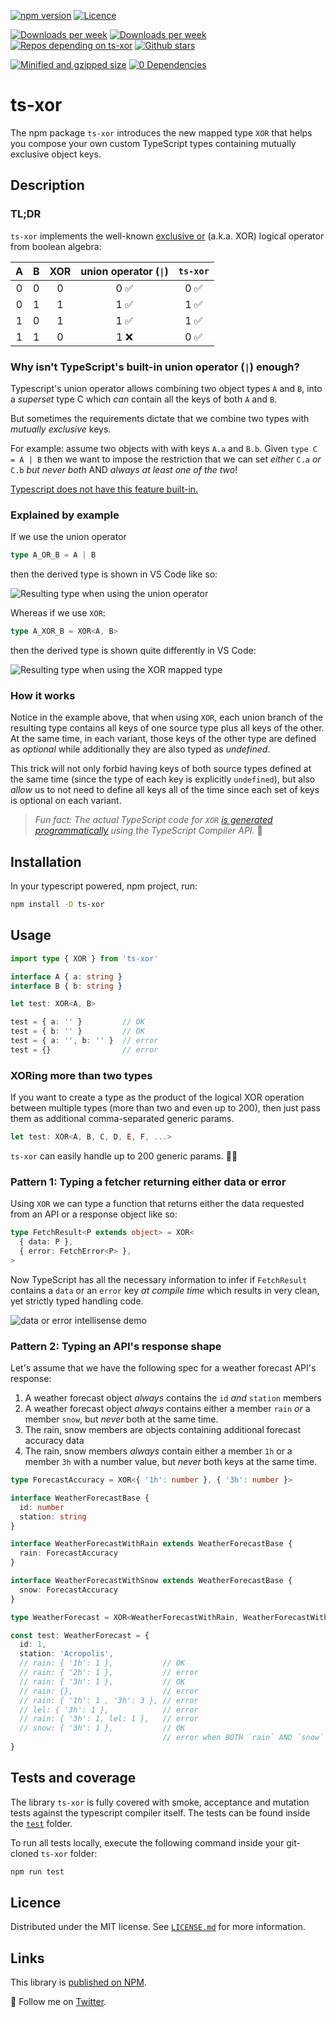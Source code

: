 [![npm version](https://badgen.net/npm/v/ts-xor?color=green)](https://www.npmjs.com/package/ts-xor)
[![Licence](https://badgen.net/badge/license/MIT/green)](LICENCE.md)

[![Downloads per week](https://badgen.net/npm/dt/ts-xor?color=blue)](https://npm-stat.com/charts.html?package=ts-xor&from=2019-02-22)
[![Downloads per week](https://badgen.net/npm/dw/ts-xor?color=blue)](https://npm-stat.com/charts.html?package=ts-xor&from=2019-02-22)
[![Repos depending on ts-xor](https://badgen.net/github/dependents-repo/maninak/ts-xor?color=blue)](https://github.com/maninak/ts-xor/network/dependents)
[![Github stars](https://badgen.net/github/stars/maninak/ts-xor)](https://github.com/maninak/ts-xor/stargazers)

[![Minified and gzipped size](https://badgen.net/bundlephobia/minzip/ts-xor?color=orange)](https://bundlephobia.com/result?p=ts-xor)
[![0 Dependencies](https://badgen.net/bundlephobia/dependency-count/ts-xor?color=orange)](https://github.com/maninak/ts-xor/blob/87aa237a1b246efa4e8028d89dc7168ba4c4fd84/package.json#L30)

# ts-xor

The npm package `ts-xor` introduces the new mapped type `XOR` that helps you compose your own custom TypeScript types containing mutually exclusive object keys.

## Description

### TL;DR

`ts-xor` implements the well-known [exclusive or](https://en.wikipedia.org/wiki/Exclusive_or) (a.k.a. XOR) logical operator from boolean algebra:

| A | B | XOR | union operator (`\|`) | `ts-xor` |
| :-: | :-: | :-: | :-: | :-: |
| 0 | 0 | 0 | 0 ✅ | 0 ✅ |
| 0 | 1 | 1 | 1 ✅ | 1 ✅ |
| 1 | 0 | 1 | 1 ✅ | 1 ✅ |
| 1 | 1 | 0 | 1 ❌ | 0 ✅ |

### Why isn't TypeScript's built-in union operator (`|`) enough?

Typescript's union operator allows combining two object types `A` and `B`, into a _superset_ type C which _can_ contain all the keys of both `A` and `B`.

But sometimes the requirements dictate that we combine two types with _mutually exclusive_ keys.

For example: assume two objects with with keys `A.a` and `B.b`. Given `type C = A | B` then we want to impose the restriction that we can set _either_ `C.a` _or_ `C.b` _but never both_ AND _always at least one of the two_!

[Typescript does not have this feature built-in.](https://github.com/Microsoft/TypeScript/issues/14094)

### Explained by example

If we use the union operator

```ts
type A_OR_B = A | B
```

then the derived type is shown in VS Code like so:

![Resulting type when using the union operator](assets/A_OR_B.png)

Whereas if we use `XOR`:

```ts
type A_XOR_B = XOR<A, B>
```

then the derived type is shown quite differently in VS Code:

![Resulting type when using the XOR mapped type](assets/A_XOR_B.png)

### How it works

Notice in the example above, that when using `XOR`, each union branch of the resulting type contains all keys of one source type plus all keys of the other. At the same time, in each variant, those keys of the other type are defined as _optional_ while additionally they are also typed as _undefined_.

This trick will not only forbid having keys of both source types defined at the same time (since the type of each key is explicitly `undefined`), but also _allow_ us to not need to define all keys all of the time since each set of keys is optional on each variant.

>_Fun fact: The actual TypeScript code for `XOR` [is generated programmatically](https://github.com/maninak/ts-xor/pull/27) using the TypeScript Compiler API._ 🦾

## Installation

In your typescript powered, npm project, run:

```sh
npm install -D ts-xor
```

## Usage

```typescript
import type { XOR } from 'ts-xor'

interface A { a: string }
interface B { b: string }

let test: XOR<A, B>

test = { a: '' }         // OK
test = { b: '' }         // OK
test = { a: '', b: '' }  // error
test = {}                // error
```

### XORing more than two types

If you want to create a type as the product of the logical XOR operation between multiple types (more than two and even up to 200), then just pass them as additional comma-separated generic params.

```typescript
let test: XOR<A, B, C, D, E, F, ...>
```

`ts-xor` can easily handle up to 200 generic params. 💯💯

### Pattern 1: Typing a fetcher returning either data or error

Using `XOR` we can type a function that returns either the data requested from an API or a response object like so:

```ts
type FetchResult<P extends object> = XOR<
  { data: P },
  { error: FetchError<P> },
>
```

Now TypeScript has all the necessary information to infer if `FetchResult` contains a `data` or an `error` key _at compile time_ which results in very clean, yet strictly typed handling code.

![data or error intellisense demo](./assets/dataOrError-intellisense.gif)

### Pattern 2: Typing an API's response shape

Let's assume that we have the following spec for a weather forecast API's response:

1. A weather forecast object _always_ contains the `id` _and_ `station` members
2. A weather forecast object _always_ contains either a member `rain` _or_ a member `snow`, but _never_ both at the same time.
3. The rain, snow members are objects containing additional forecast accuracy data
4. The rain, snow members _always_ contain either a member `1h` or a member `3h` with a number value, but _never_ both keys at the same time.

```typescript
type ForecastAccuracy = XOR<{ '1h': number }, { '3h': number }>

interface WeatherForecastBase {
  id: number
  station: string
}

interface WeatherForecastWithRain extends WeatherForecastBase {
  rain: ForecastAccuracy
}

interface WeatherForecastWithSnow extends WeatherForecastBase {
  snow: ForecastAccuracy
}

type WeatherForecast = XOR<WeatherForecastWithRain, WeatherForecastWithSnow>

const test: WeatherForecast = {
  id: 1,
  station: 'Acropolis',
  // rain: { '1h': 1 },           // OK
  // rain: { '2h': 1 },           // error
  // rain: { '3h': 1 },           // OK
  // rain: {},                    // error
  // rain: { '1h': 1 , '3h': 3 }, // error
  // lel: { '3h': 1 },            // error
  // rain: { '3h': 1, lel: 1 },   // error
  // snow: { '3h': 1 },           // OK
                                  // error when BOTH `rain` AND `snow` keys are defined at the same time
}
```

## Tests and coverage

The library `ts-xor` is fully covered with smoke, acceptance and mutation tests against the typescript compiler itself. The tests can be found inside the [`test`](https://github.com/maninak/ts-xor/tree/master/test) folder.

To run all tests locally, execute the following command inside your git-cloned `ts-xor` folder:

```sh
npm run test
```

## Licence

Distributed under the MIT license. See [`LICENSE.md`](./LICENCE.md) for more information.

## Links

This library is [published on NPM](https://www.npmjs.com/package/ts-xor).

🫶 Follow me on [Twitter](https://twitter.com/maninak_).
